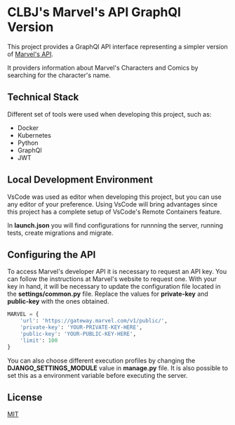 # CLBJ's Marvel's API GraphQl Version

This project provides a GraphQl API interface representing a simpler version of [Marvel's API](https://developer.marvel.com/).

It providers information about Marvel's Characters and Comics by searching for the character's name.

## Technical Stack

Different set of tools were used when developing this project, such as:
- Docker
- Kubernetes
- Python
- GraphQl
- JWT

## Local Development Environment

VsCode was used as editor when developing this project, but you can use any editor of your preference. Using VsCode will bring  advantages since this project has a complete setup of VsCode's Remote Containers feature.

In **launch.json** you will find configurations for runnning the server, running tests, create migrations and migrate.

## Configuring the API

To access Marvel's developer API it is necessary to request an API key. You can follow the instructions at Marvel's website to request one. With your key in hand, it will be necessary to update the configuration file located in the **settings/common.py** file. Replace the values for **private-key** and **public-key** with the ones obtained.


```python
MARVEL = {
    'url': 'https://gateway.marvel.com/v1/public/',
    'private-key': 'YOUR-PRIVATE-KEY-HERE',
    'public-key': 'YOUR-PUBLIC-KEY-HERE',
    'limit': 100
}
```

You can also choose different execution profiles by changing the **DJANGO_SETTINGS_MODULE** value in **manage.py** file. It is also possible to set this as a environment variable before executing the server.





## License
[MIT](https://choosealicense.com/licenses/mit/)

